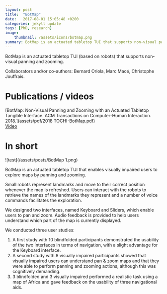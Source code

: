 ```yaml
---
layout: post
title:  "BotMap"
date:   2017-08-01 15:05:48 +0200
categories: jekyll update
tags: [PhD, research]
image: 
    thumbnail: /assets/icons/botmap.png
summary: BotMap is an actuated tabletop TUI that supports non-visual panning and zooming. 
---
```

BotMap is an actuated tabletop TUI (based on robots) that supports non-visual panning and zooming.

Collaborators and/or co-authors: Bernard Oriola, Marc Macé, Christophe Jouffrais.

# Publications / videos 
[BotMap: Non-Visual Panning and Zooming with an Actuated Tabletop Tangible Interface. ACM Transactions on Computer-Human Interaction. 2018.](assets/pdf/2018 TOCHI-BotMap.pdf)  
[Video](https://www.youtube.com/watch?v=pnD4T4BWKp8)


# In short

![test](/assets/posts/BotMap 1.png)

BotMap is an actuated tabletop TUI that enables visually impaired users to explore maps by panning and zooming. 

Small robots represent landmarks and move to their correct position whenever the map is refreshed. 
Users can interact with the robots to retrieve the names of the landmarks they represent and a number of voice commands facilitates the exploration.

We designed two interfaces, named Keyboard and Sliders, which enable users to pan and zoom. 
Audio feedback is provided to help users understand which part of the map is currently displayed.

We conducted three user studies:
1. A first study with 10 blindfolded participants demonstrated the usability of the two interfaces in terms of navigation, with a slight advantage for the Keyboard interface.
2. A second study with 8 visually impaired participants showed that visually impaired users can understand pan & zoom maps and that they were able to perform panning and zooming actions, although this was cognitively demanding. 
3. 3 blindfolded and 3 visually impaired performed a realistic task using a map of Africa and gave feedback on the usability of three navigational aids.
